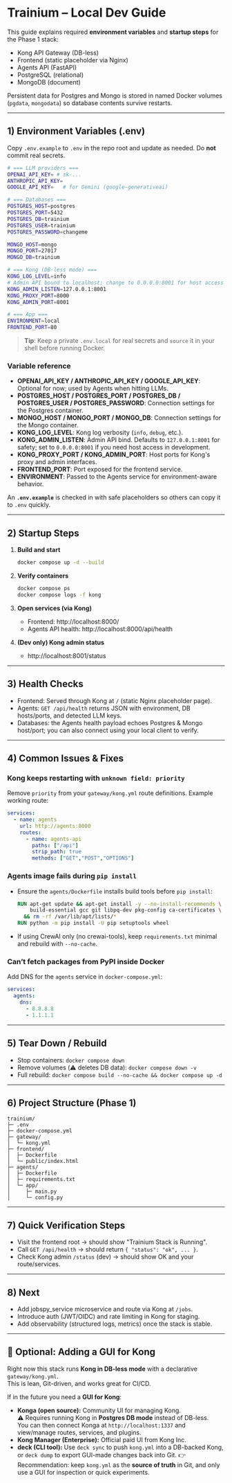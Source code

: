 # Trainium – Local Dev Guide

This guide explains required **environment variables** and **startup steps** for the Phase 1 stack:

- Kong API Gateway (DB-less)
- Frontend (static placeholder via Nginx)
- Agents API (FastAPI)
- PostgreSQL (relational)
- MongoDB (document)
  
Persistent data for Postgres and Mongo is stored in named Docker volumes (`pgdata`, `mongodata`) so database contents survive restarts.

---

## 1) Environment Variables (.env)
Copy `.env.example` to `.env` in the repo root and update as needed. Do **not** commit real secrets.

```bash
# === LLM providers ===
OPENAI_API_KEY= # sk-...
ANTHROPIC_API_KEY=
GOOGLE_API_KEY=   # for Gemini (google-generativeai)

# === Databases ===
POSTGRES_HOST=postgres
POSTGRES_PORT=5432
POSTGRES_DB=trainium
POSTGRES_USER=trainium
POSTGRES_PASSWORD=changeme

MONGO_HOST=mongo
MONGO_PORT=27017
MONGO_DB=trainium

# === Kong (DB-less mode) ===
KONG_LOG_LEVEL=info
# Admin API bound to localhost; change to 0.0.0.0:8001 for host access in dev
KONG_ADMIN_LISTEN=127.0.0.1:8001
KONG_PROXY_PORT=8000
KONG_ADMIN_PORT=8001

# === App ===
ENVIRONMENT=local
FRONTEND_PORT=80
```

> **Tip**: Keep a private `.env.local` for real secrets and `source` it in your shell before running Docker.

### Variable reference
- **OPENAI_API_KEY / ANTHROPIC_API_KEY / GOOGLE_API_KEY**: Optional for now; used by Agents when hitting LLMs.
- **POSTGRES_HOST / POSTGRES_PORT / POSTGRES_DB / POSTGRES_USER / POSTGRES_PASSWORD**: Connection settings for the Postgres container.
- **MONGO_HOST / MONGO_PORT / MONGO_DB**: Connection settings for the Mongo container.
- **KONG_LOG_LEVEL**: Kong log verbosity (`info`, `debug`, etc.).
- **KONG_ADMIN_LISTEN**: Admin API bind. Defaults to `127.0.0.1:8001` for safety; set to `0.0.0.0:8001` if you need host access in development.
- **KONG_PROXY_PORT / KONG_ADMIN_PORT**: Host ports for Kong's proxy and admin interfaces.
- **FRONTEND_PORT**: Port exposed for the frontend service.
- **ENVIRONMENT**: Passed to the Agents service for environment-aware behavior.

An **`.env.example`** is checked in with safe placeholders so others can copy it to `.env` quickly.

---

## 2) Startup Steps

1. **Build and start**
   ```bash
   docker compose up -d --build
   ```

2. **Verify containers**
   ```bash
   docker compose ps
   docker compose logs -f kong
   ```

3. **Open services (via Kong)**
   - Frontend: http://localhost:8000/
   - Agents API health: http://localhost:8000/api/health

4. **(Dev only) Kong admin status**
   - http://localhost:8001/status

---

## 3) Health Checks
- Frontend: Served through Kong at `/` (static Nginx placeholder page).
- Agents: `GET /api/health` returns JSON with environment, DB hosts/ports, and detected LLM keys.
- Databases: the Agents health payload echoes Postgres & Mongo host/port; you can also connect using your local client to verify.

---

## 4) Common Issues & Fixes

### Kong keeps restarting with `unknown field: priority`
Remove `priority` from your `gateway/kong.yml` route definitions. Example working route:
```yaml
services:
  - name: agents
    url: http://agents:8000
    routes:
      - name: agents-api
        paths: ["/api"]
        strip_path: true
        methods: ["GET","POST","OPTIONS"]
```

### Agents image fails during `pip install`
- Ensure the `agents/Dockerfile` installs build tools before `pip install`:
  ```dockerfile
  RUN apt-get update && apt-get install -y --no-install-recommends \
      build-essential gcc git libpq-dev pkg-config ca-certificates \
    && rm -rf /var/lib/apt/lists/*
  RUN python -m pip install -U pip setuptools wheel
  ```
- If using CrewAI only (no crewai-tools), keep `requirements.txt` minimal and rebuild with `--no-cache`.

### Can’t fetch packages from PyPI inside Docker
Add DNS for the `agents` service in `docker-compose.yml`:
```yaml
services:
  agents:
    dns:
      - 8.8.8.8
      - 1.1.1.1
```

---

## 5) Tear Down / Rebuild
- Stop containers: `docker compose down`
- Remove volumes (⚠️ deletes DB data): `docker compose down -v`
- Full rebuild: `docker compose build --no-cache && docker compose up -d`

---

## 6) Project Structure (Phase 1)
```
trainium/
├─ .env
├─ docker-compose.yml
├─ gateway/
│  └─ kong.yml
├─ frontend/
│  ├─ Dockerfile
│  └─ public/index.html
├─ agents/
│  ├─ Dockerfile
│  ├─ requirements.txt
│  └─ app/
│     ├─ main.py
│     └─ config.py
```

---

## 7) Quick Verification Steps
- Visit the frontend root → should show "Trainium Stack is Running".
- Call `GET /api/health` → should return `{ "status": "ok", ... }`.
- Check Kong admin `/status` (dev) → should show OK and your route/services.

---

## 8) Next
- Add jobspy_service microservice and route via Kong at `/jobs`.
- Introduce auth (JWT/OIDC) and rate limiting in Kong for staging.
- Add observability (structured logs, metrics) once the stack is stable.

---

## 🔮 Optional: Adding a GUI for Kong

Right now this stack runs **Kong in DB-less mode** with a declarative `gateway/kong.yml`.  
This is lean, Git-driven, and works great for CI/CD.

If in the future you need a **GUI for Kong**:

- **Konga (open source):** Community UI for managing Kong.  
  ⚠️ Requires running Kong in **Postgres DB mode** instead of DB-less.  
  You can then connect Konga at `http://localhost:1337` and view/manage routes, services, and plugins.  
- **Kong Manager (Enterprise):** Official paid UI from Kong Inc.  
- **deck (CLI tool):** Use `deck sync` to push `kong.yml` into a DB-backed Kong, or `deck dump` to export GUI-made changes back into Git.
👉 Recommendation: keep `kong.yml` as the **source of truth** in Git, and only use a GUI for inspection or quick experiments.  
